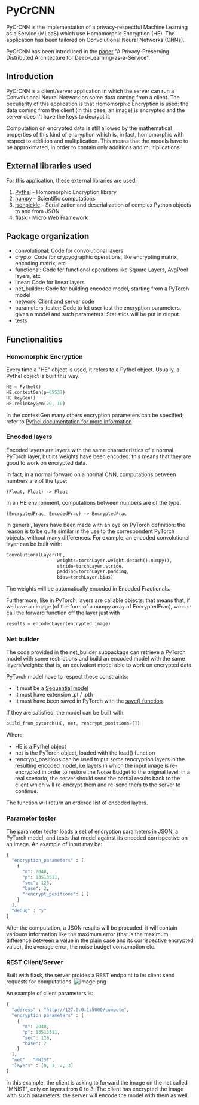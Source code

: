 # PyCrCNN

PyCrCNN is the implementation of a privacy-respectful Machine Learning as a Service (MLaaS) which use Homomorphic Encryption (HE).
The application has been tailored on Convolutional Neural Networks (CNNs).

PyCrCNN has been introduced in the [paper](https://arxiv.org/pdf/2003.13541.pdf) "A Privacy-Preserving Distributed Architecture for Deep-Learning-as-a-Service".

## Introduction
PyCrCNN is a client/server application in which the server can run a Convolutional Neural Network on some data coming from a client.
The peculiarity of this application is that Homomorphic Encryption is used: the data coming from the client (in this case, an image) is encrypted and the server doesn't have the keys to decrypt it.

Computation on encrypted data is still allowed by the mathematical properties of this kind of encryption which is, in fact, homomorphic with respect to addition and multiplication. This means that the models have to be approximated, in order to contain only additions and multiplications.

## External libraries used
For this application, these external libraries are used:

1. [Pyfhel](https://github.com/ibarrond/Pyfhel) - Homomorphic Encryption library
2. [numpy](https://numpy.org/) - Scientific computations
3. [jsonpickle](https://jsonpickle.github.io/index.html) - Serialization and deserialization of complex Python objects to and from JSON
4. [flask](https://flask.palletsprojects.com/en/) - Micro Web Framework

## Package organization

- convolutional: Code for convolutional layers
- crypto: Code for crypyographic operations, like encrypting matrix, encoding matrix, etc
- functional: Code for functional operations like Square Layers, AvgPool layers, etc
- linear: Code for linear layers
- net_builder: Code for building encoded model, starting from a PyTorch model
- network: Client and server code
- parameters_tester: Code to let user test the encryption parameters, given a model and such parameters. Statistics will be put in output.
- tests

## Functionalities

### Homomorphic Encryption
Every time a "HE" object is used, it refers to a Pyfhel object.
Usually, a Pyfhel object is built this way:


```python
HE = Pyfhel()
HE.contextGen(p=65537)
HE.keyGen()
HE.relinKeyGen(20, 10)
```

In the contextGen many others encryption parameters can be specified; refer to [Pyfhel documentation for more information](https://ibarrond.github.io/Pyfhel/html/index.html#Pyfhel.Pyfhel.contextGen).

### Encoded layers
Encoded layers are layers with the same characteristics of a normal PyTorch layer, but its weights have been encoded: this means that they are good to work on encrypted data.

In fact, in a normal forward on a normal CNN, computations between numbers are of the type:

    (Float, Float) -> Float
    
In an HE environment, computations between numbers are of the type:

    (EncryptedFrac, EncodedFrac) -> EncryptedFrac


In general, layers have been made with an eye on PyTorch definition: the reason is to be quite similar in the use to the correspondent PyTorch objects, without many differences.
For example, an encoded convolutional layer can be built with:


```python
ConvolutionalLayer(HE, 
                   weights=torchLayer.weight.detach().numpy(),
                   stride=torchLayer.stride, 
                   padding=torchLayer.padding, 
                   bias=torchLayer.bias)
```

The weights will be automatically encoded in Encoded Fractionals.

Furthermore, like in PyTorch, layers are callable objects: that means that, if we have an image (of the form of a numpy.array of EncryptedFrac), we can call the forward function off the layer just with


```python
results = encodedLayer(encrypted_image)
```

### Net builder
The code provided in the net_builder subpackage can retrieve a PyTorch model with some restrictions and build an encoded model with the same layers/weights: that is, an equivalent model able to work on encrypted data.

PyTorch model have to respect these constraints:
- It must be a [Sequential model](https://pytorch.org/docs/stable/nn.html#sequential)
- It must have extension .pt / .pth
- It must have been saved in PyTorch with the [save() function](https://pytorch.org/tutorials/beginner/saving_loading_models.html#save-load-entire-model).

If they are satisfied, the model can be built with:


```python
build_from_pytorch(HE, net, rencrypt_positions=[])
```

Where
- HE is a Pyfhel object
- net is the PyTorch object, loaded with the load() function
- rencrypt_positions can be used to put some rencryption layers in the resulting encoded model, i.e layers in which the input image is re-encrypted in order to restore the Noise Budget to the original level: in a real scenario, the server should send the partial results back to the client which will re-encrypt them and re-send them to the server to continue.

The function will return an ordered list of encoded layers.

### Parameter tester

The parameter tester loads a set of encryption parameters in JSON, a PyTorch model, and tests that model against its encoded corrispective on an image.
An example of input may be:


```python
{
  "encryption_parameters" : [
    {
      "m": 2048,
      "p": 13513511,
      "sec": 128,
      "base": 2,
      "rencrypt_positions": [ ]
    }
  ],
  "debug" : "y"
}
```

After the computation, a JSON results will be procuded: it will contain variouos information like the maximum error (that is the maximum difference between a value in the plain case and its corrispective encrypted value), the average error, the noise budget consumption etc.

### REST Client/Server
Built with flask, the server proides a REST endpoint to let client send requests for computations.
![image.png](attachment:image.png)

An example of client parameters is:


```python
{
  "address" : "http://127.0.0.1:5000/compute",
  "encryption_parameters" : [
    {
      "m": 2048,
      "p": 13513511,
      "sec": 128,
      "base": 2
    }
  ],
  "net" : "MNIST",
  "layers" : [0, 1, 2, 3]
}
```

In this example, the client is asking to forward the image on the net called "MNIST", only on layers from 0 to 3.
The client has encrypted the image with such parameters: the server will encode the model with them as well.


```python

```
